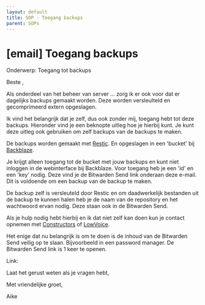 ```yaml
---
layout: default
title: SOP - Toegang backups
parent: SOPs
---
```


# [email] Toegang backups

Onderwerp: Toegang tot backups

Beste <klant>,

Als onderdeel van het beheer van server ... zorg ik er ook voor dat er dagelijks backups gemaakt worden. Deze worden versleulteld en gecomprimeerd extern opgeslagen.

Ik vind het belangrijk dat je zelf, dus ook zonder mij, toegang hebt tot deze backups. Hieronder vind je een beknopte uitleg hoe je hierbij kunt. Je kunt deze uitleg ook gebruiken om zelf backups van de backups te maken.

De backups worden gemaakt met [Restic](https://restic.net/#introduction). En opgeslagen in een 'bucket' bij [Backblaze](https://www.backblaze.com/cloud-storage).

Je krijgt alleen toegang tot de bucket met jouw backups en kunt niet inloggen in de webinterface bij Backblaze. Voor toegang heb je een 'id' en een 'key' nodig. Deze vind je de Bitwarden Send link onderaan deze e-mail. Dit is voldoende om een backup van de backup te maken.

De backup zelf is versleuteld door Restic en om daadwerkelijk bestanden uit de backup te kunnen halen heb je de naam van de repository en het wachtwoord ervan nodig. Deze staan ook in de Bitwarden Send.

Als je hulp nodig hebt hierbij en ik dat niet zelf kan doen kun je contact opnemen met [Constructors](https://constructors.nl/about/) of [LowVoice](https://www.lowvoice.nl).

Het enige dat nu belangrijk is om te doen is de inhoud van de Bitwarden Send veilig op te slaan. Bijvoorbeeld in een password manager. De Bitwarden Send link is 1 keer te openen.

Link:

Laat het gerust weten als je vragen hebt,

Met vriendelijke groet,

Aike
